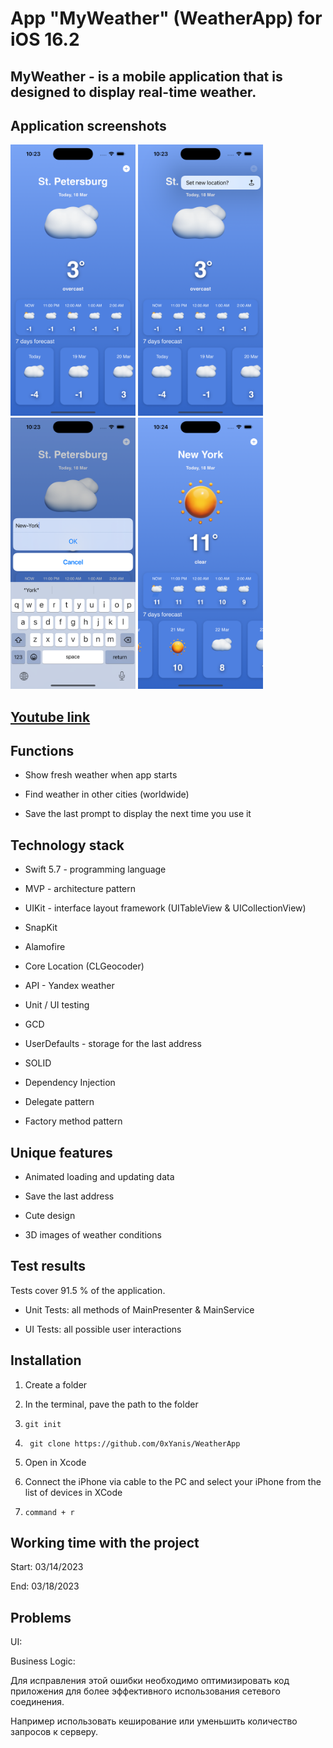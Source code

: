 # App "MyWeather" (WeatherApp) for iOS 16.2

## MyWeather - is a mobile application that is designed to display real-time weather.

## Application screenshots

<html>
 <body>
  <p>
    <img src="Screenshots/1.png" width="200">
    <img src="Screenshots/2.png" width="200">
    <img src="Screenshots/3.png" width="200">
    <img src="Screenshots/4.png" width="200">
  </p>
 </body>
</html>

## [Youtube link](https://youtube.com/shorts/Wnj7qYaaBs8)

## Functions

- Show fresh weather when app starts

- Find weather in other cities (worldwide)

- Save the last prompt to display the next time you use it

## Technology stack

- Swift 5.7 - programming language

- MVP - architecture pattern

- UIKit - interface layout framework (UITableView & UICollectionView)

- SnapKit

- Alamofire

- Core Location (CLGeocoder)

- API - Yandex weather

- Unit / UI testing

- GCD

- UserDefaults - storage for the last address

- SOLID

- Dependency Injection

- Delegate pattern

- Factory method pattern

## Unique features

- Animated loading and updating data

- Save the last address

- Cute design

- 3D images of weather conditions

## Test results

Tests cover 91.5 % of the application.

- Unit Tests: all methods of MainPresenter & MainService

- UI Tests: all possible user interactions

## Installation

1. Create a folder

2. In the terminal, pave the path to the folder

3. ``` git init ```

4. ``` git clone https://github.com/0xYanis/WeatherApp```

5. Open in Xcode

6. Connect the iPhone via cable to the PC and select your iPhone from the list of devices in XCode

7. ``` command + r ```

## Working time with the project

Start: 03/14/2023

End: 03/18/2023

## Problems

UI:



Business Logic:


Для исправления этой ошибки необходимо оптимизировать код приложения для более эффективного использования сетевого соединения.

Например использовать кеширование или уменьшить количество запросов к серверу.
